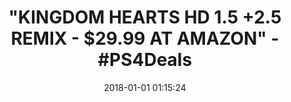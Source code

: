 ---
title: '"KINGDOM HEARTS HD 1.5 +2.5 REMIX - $29.99 AT AMAZON" - #PS4Deals'
name: 'Kingdom Hearts HD 1.5 +2.5 Remix - PS4 [Digital Code]'
date: '2018-01-01 01:15:24'
buy_now: >-
  https://www.amazon.com/Kingdom-Hearts-1-5-2-5-Remix/dp/B06XCTDL52?psc=1&SubscriptionId=AKIAIA5RBQIWQVTCUEUQ&tag=coldcutdeals-20&linkCode=xm2&camp=2025&creative=165953&creativeASIN=B06XCTDL52
description_markdown: |-
  Kingdom Hearts HD 1.5 +2.5 Remix - PS4 [Digital Code]

   
tweet_id_str: '947637344689061888'
price: $49.99
you_save: ''
asin: B06XCTDL52
image: 'https://images-na.ssl-images-amazon.com/images/I/611dkBiYaRL.jpg'

---